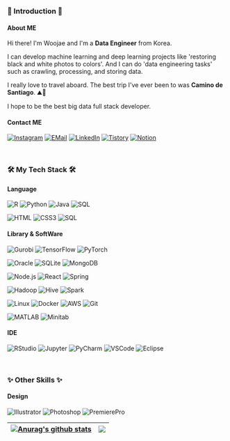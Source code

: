 ### 👋 Introduction 👋
#### About ME

Hi there! I'm Woojae and I'm a <b>Data Engineer</b> from Korea.

I can develop machine learning and deep learning projects like 'restoring black and white photos to colors'. And I can do 'data engineering tasks' such as crawling, processing, and storing data.

I really love to travel aboard. The best trip I've ever been to was <b>Camino de Santiago</b>. ⛰💖 

I hope to be the best big data full stack developer.


#### Contact ME
[![Instagram](https://img.shields.io/badge/Instagram-E4405F?style=flat-square&logo=Instagram&logoColor=white)](https://www.instagram.com/wooooo_ji94)
[![EMail](https://img.shields.io/badge/Email-EA4335?style=flat-square&logo=Gmail&logoColor=white)](mailto:staphano77x@naver.com)
[![LinkedIn](https://img.shields.io/badge/LinkedIn-0A66C2?style=flat-square&logo=Linkedin&logoColor=white)](https://www.linkedin.com/in/woooooji94)
[![Tistory](https://img.shields.io/badge/TistoryBlog-EEEEEE?&style=flat-square)](https://woooooji94.tistory.com)
[![Notion](https://img.shields.io/badge/Notion-000000?style=flat-square&logo=Notion&logoColor=white)](https://woooooji94.notion.site/e619458d725e473496a37adbe73a7929)

<br/>
  
### 🛠️ My Tech Stack 🛠️
#### Language
![R](https://img.shields.io/badge/R-276DC3?style=flat-square&logo=R&logoColor=white)
![Python](https://img.shields.io/badge/Python-3776AB?style=flat-square&logo=Python&logoColor=white)
![Java](https://img.shields.io/badge/Java-007396?style=flat-square&logo=Java&logoColor=white)
![SQL](https://img.shields.io/badge/SQL-EEEEEE?style=flat-square)


![HTML](https://img.shields.io/badge/HTML-E34F26?style=flat-square&logo=HTML5&logoColor=white)
![CSS3](https://img.shields.io/badge/CSS-1572B6?style=flat-square&logo=CSS3&logoColor=white)
![SQL](https://img.shields.io/badge/JavaScript-F7DF1E?style=flat-square&logo=JavaScript&logoColor=white)



#### Library & SoftWare
![Gurobi](https://img.shields.io/badge/Gurobi-DA1F26?style=flat-square)
![TensorFlow](https://img.shields.io/badge/TensorFlow-FF6F00?style=flat-square&logo=TensorFlow&logoColor=white)
![PyTorch](https://img.shields.io/badge/PyTorch-EE4C2C?style=flat-square&logo=PyTorch&logoColor=white)

![Oracle](https://img.shields.io/badge/Oracle-F80000?style=flat-square&logo=Oracle&logoColor=white)
![SQLite](https://img.shields.io/badge/SQLite-003B57?style=flat-square&logo=SQLite&logoColor=white)
![MongoDB](https://img.shields.io/badge/MongoDB-47A248?style=flat-square&logo=MongoDB&logoColor=white)

![Node.js](https://img.shields.io/badge/Node.js-339933?style=flat-square&logo=Node.js&logoColor=white)
![React](https://img.shields.io/badge/React-61DAFB?style=flat-square&logo=React&logoColor=white)
![Spring](https://img.shields.io/badge/Spring-6DB33F?style=flat-square&logo=Spring&logoColor=white)

![Hadoop](https://img.shields.io/badge/Hadoop-66CCFF?style=flat-square&logo=ApacheHadoop&logoColor=white)
![Hive](https://img.shields.io/badge/Hive-FDEE21?style=flat-square&logo=ApacheHive&logoColor=white)
![Spark](https://img.shields.io/badge/Spark-E25A1C?style=flat-square&logo=ApacheSpark&logoColor=white)

![Linux](https://img.shields.io/badge/Linux-FCC624?style=flat-square&logo=Linux&logoColor=white)
![Docker](https://img.shields.io/badge/Docker-2496ED?style=flat-square&logo=Docker&logoColor=white)
![AWS](https://img.shields.io/badge/AWS-232F3E?style=flat-square&logo=AmazonAWS&logoColor=white)
![Git](https://img.shields.io/badge/Git-F05032?style=flat-square&logo=Git&logoColor=white)


![MATLAB](https://img.shields.io/badge/MATLAB-0076A8?style=flat-square)
![Minitab](https://img.shields.io/badge/Minitab-8DC63F?style=flat-square)


#### IDE
![RStudio](https://img.shields.io/badge/RStudio-75AADB?style=flat-square&logo=RStudio&logoColor=white)
![Jupyter](https://img.shields.io/badge/Jupyter-F37626?style=flat-square&logo=Jupyter&logoColor=white)
![PyCharm](https://img.shields.io/badge/PyCharm-000000?style=flat-square&logo=PyCharm&logoColor=white)
![VSCode](https://img.shields.io/badge/VSCode-007ACC?style=flat-square&logo=VisualStudioCode&logoColor=white)
![Eclipse](https://img.shields.io/badge/Eclipse-2C2255?style=flat-square&logo=EclipseIDE&logoColor=white)

<br/>

### ✨ Other Skills ✨
#### Design
![Illustrator](https://img.shields.io/badge/Illustrator-FF9A00?style=flat-square&logo=AdobeIllustrator&logoColor=white)
![Photoshop](https://img.shields.io/badge/Photoshop-31A8FF?style=flat-square&logo=AdobePhotoshop&logoColor=white)
![PremierePro](https://img.shields.io/badge/PremierePro-9999FF?style=flat-square&logo=AdobePremierePro&logoColor=white)


| <a href="https://github.com/WoojaeJang"><img align="center" src="https://github-readme-stats.vercel.app/api?username=WoojaeJang&show_icons=true&include_all_commits=true&theme=buefy&hide_border=true" alt="Anurag's github stats" /></a> | <a href="https://github.com/WoojaeJang"><img align="center" src="https://github-readme-stats.vercel.app/api/top-langs/?username=WoojaeJang&layout=compact&theme=buefy&hide_border=true" /></a> |
| ------------- | ------------- |



<!--
**WoojaeJang/WoojaeJang** is a ✨ _special_ ✨ repository because its `README.md` (this file) appears on your GitHub profile.


Here are some ideas to get you started:

- 🔭 I’m currently working on ...
- 🌱 I’m currently learning ...
- 👯 I’m looking to collaborate on ...
- 🤔 I’m looking for help with ...
- 💬 Ask me about ...
- 📫 How to reach me: ...
- 😄 Pronouns: ...
- ⚡ Fun fact: ...
-->
